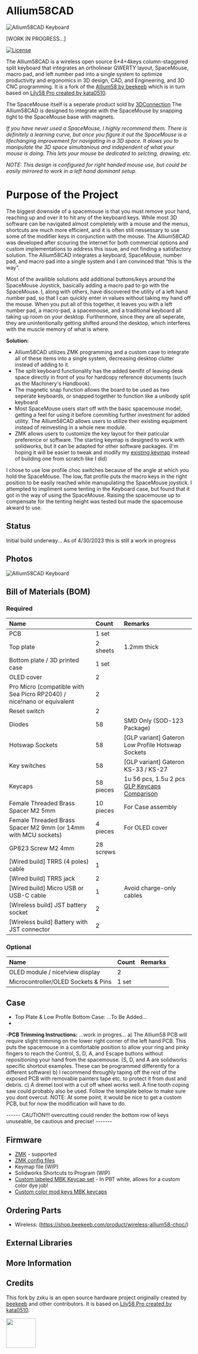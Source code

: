 # Allium58CAD

![Allium58CAD Keyboard](docs/banner.jpg)





[WORK IN PROGRESS...]





[![License](https://img.shields.io/badge/license-MIT-blue.svg)](/LICENSE)


The Allium58CAD is a wireless open source 6*4+4keys column-staggered split keyboard that integrates an ortholinear QWERTY layout, SpaceMouse, macro pad, and left number pad into a single system to optimize productivity and ergonomics in 3D design, CAD, and Engineering, and 3D CNC programming. 
It is a fork of the [Allium58 by beekeeb](https://github.com/beekeeb/Allium58) which is in turn based on [Lily58 Pro created by kata0510](https://github.com/kata0510/Lily58/tree/master/Pro). 


The SpaceMouse itself is a seperate product sold by [3DConnection](https://3dconnexion.com/dk/product/spacemouse-wireless/) 
The Allium58CAD is designed to integrate with the SpaceMouse by snapping tight to the SpaceMouse base with magnets.

_If you have never used a SpaceMouse, I highly recommend them. There is definitely a learning curve, but once you figure it out the SpaceMouse is a lifechanging improvement for navigating in a 3D space.  It alows you to manipulate the 3D space simultanious and independent of what your mouse is doing. This lets your mouse be dedicated to selcting, drawing, etc._ 

_NOTE: This design is configured for right handed mouse use, but could be easily mirrored to work in a left hand dominant setup._



# Purpose of the Project

The biggest downside of a spacemouse is that you must remove your hand, reaching up and over it to hit any of the keyboard keys. While most 3D software can be navigated almost completely with a mouse and the menus, shortcuts are much more efficient, and it is often still nessessary to use some of the modifier keys in conjunction with the mouse. 
The Allium58CAD was developed after scouring the internet for both commercial options and custom implementations to address this issue, and not finding a satisfactory solution. The Allium58CAD integrates a keyboard, SpaceMouse, number pad, and macro pad into a single system and I am convinced that “this is the way”.  

Most of the availible solutions add additional buttons/keys around the SpaceMouse Joystick, basically adding a macro pad to go with the SpaceMouse. I, along with others, have discovered the utility of a left hand number pad, so that I can quickly enter in values without taking my hand off the mouse.  When you put all of this together, it leaves you with a left number pad, a macro-pad, a spacemouse, and a traditional keyboard all taking up room on your desktop.  Furthermore, since they are all seperate, they are unintentionally getting shifted around the desktop, which interferes with the muscle memory of what is where.

**Solution:**
- Allium58CAD utilizes ZMK programming and a custom case to integrate all of these items into a single system, decreasing desktop clutter instead of adding to it.
- The split keyboard functionality has the added benifit of leaving desk space directly in front of you for hardcopy reference documents (such as the Machinery's Handbook).
- The magnetic snap function allows the board to be used as two seperate keyboards, or snapped together to function like a unibody split keyboard
- Most SpaceMouse users start off with the basic spacemouse model, getting a feel for using it before commiting further investment for added utility. The Allium58CAD allows users to utilize their existing equipment instead of reinvesting in a whole new module.
- ZMK allows users to customize the key layout for their paticular preference or software. The starting keymap is designed to work with solidworks, but it can be adapted for other software packages. (I'm hoping it will be easier to tweak and modify my [existing keymap](https://github.com/zxku/zmk-config/blob/main/config/lily58.keymap) instead of building one from scratch like I did)


I chose to use low profile choc switches because of the angle at which you hold the SpaceMouse. The low, flat profile puts the macro keys in the right position to be easily reached while manupulating the SpaceMouse joystick. 
I attempted to impliment some tenting in the Keyboard case, but found that it got in the way of using the SpaceMouse. Raising the spacemouse up to compensate for the tenting height was tested but made the spacemouse akward to use. 

## Status

Initial build underway...     As of 4/30/2023 this is still a work in progress 

## Photos

![Allium58CAD Keyboard](docs/photo-2.jpg)

## Bill of Materials (BOM)

### Required

| Name | Count | Remarks |
|:-|:-|:-|
| PCB | 1 set | |
| Top plate | 2 sheets | 1.2mm thick |
| Bottom plate / 3D printed case | 1 set | |
| OLED cover | 2 | |
| Pro Micro (compatible with Sea Picro RP2040) / nice!nano or equivalent | 2 |  |
| Reset switch | 2 | |
| Diodes | 58 | SMD Only (SOD-123 Package) |
| Hotswap Sockets | 58 | [GLP variant] Gateron Low Profile Hotswap Sockets |
| Key switches | 58 | [GLP variant] Gateron KS-33 / KS-27 |
| Keycaps | 58 pieces | 1u 56 pcs, 1.5u 2 pcs [GLP Keycaps Comparison](https://showcase.beekeeb.com/the-keycaps-of-gateron-low-profile-key-switches-and-kailh-choc-v1-key-switch/) |
| Female Threaded Brass Spacer M2 5mm | 10 pieces | For Case assembly |
| Female Threaded Brass Spacer M2 9mm (or 14mm with MCU sockets) | 4 pieces | For OLED cover |
| GP823 Screw M2 4mm | 28 screws | |
| [Wired build] TRRS (4 poles) cable | 1 |  |
| [Wired build] TRRS jack | 2 |  |
| [Wired build] Micro USB or USB-C cable | 1 | Avoid charge-only cables |
| [Wireless build] JST battery socket | 2 | |
| [Wireless build] Battery with JST connector | 2 | |  |

### Optional

| Name | Count | Remarks |
|:-|:-|:-|
| OLED module / nice!view display | 2 | |
| Microcontroller/OLED Sockets & Pins | 1 set |  | |

## Case

- Top Plate & Low Profile Bottom Case:     ...To Be Added...
- 
-**PCB Trimming Instructions:** ...work in progres...
    a) The Allium58 PCB will require slight trimming on the lower right corner of the left hand PCB. This puts the spacemouse in a comfortable position to allow your ring and pinky fingers to reach the Control, S, D, A, and Escape buttons without repositioning your hand from the spacemouse. (S, D, and A are solidworks specific shortcut examples. These can be programmed differently for a different software)
    b) I recommend throughly taping off the rest of the exposed PCB with removable painters tape etc. to protect it from dust and debris.
    c) A dremel tool with a cut off wheel works well. A fine tooth coping saw could probably also be used.  Follow the template below to      make sure you dont overcut. 
          NOTE: At some point, it would be nice to get a custom PCB, but for now the modification will have to do. 

  ------  CAUTION!!! overcutting could render the bottom row of keys unuseable, be cautious and precise! -------

## Firmware

- [ZMK](https://github.com/zmkfirmware/zmk "ZMK") - supported
- [ZMK config files](https://github.com/zxku/zmk-config)
- Keymap file (WIP)
- Solidworks Shortcuts to Program (WIP)
- [Custom labeled MBK Keycap set](https://fkcaps.com/custom/9WTR81) - In PBT white, allows for a custom color dye job!
- [Custom color mod keys MBK keycaps](https://fkcaps.com/custom/U5X2FC)


## Ordering Parts

- Wireless: (https://shop.beekeeb.com/product/wireless-allium58-choc/)

## External Libraries


## More Information



## Credits

This fork by zxku is an open source hardware project originally created by [beekeeb](https://beekeeb.shop) and other contributors. It is based on [Lily58 Pro created by kata0510](https://github.com/kata0510/Lily58/tree/master/Pro).

[<img src="docs/beekeeb.png" height="80" />](https://beekeeb.shop)
